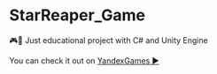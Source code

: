 # StarReaper_Game
🎮🚀 Just educational project with C# and Unity Engine

You can check it out on [YandexGames ▶️](https://yandex.ru/games/app/195441)
